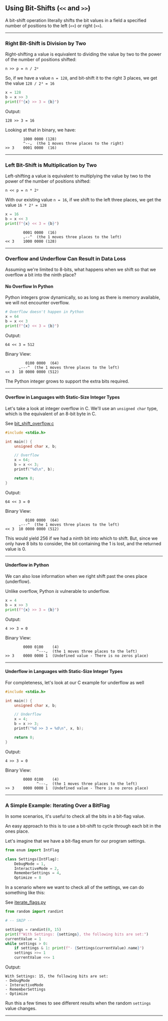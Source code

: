 ## Using Bit-Shifts (```<<``` and ```>>```)

A bit-shift operation literally shifts the bit values in a field a
specified number of positions to the left (```<<```) or right (```>>```).

---

### Right Bit-Shift is Division by Two

Right-shifting a value is equivalent to dividing the value by two to the 
power of the number of positions shifted:

```n >> p = n / 2ᵖ```

So, if we have a value ```n = 128```, and bit-shift it to the right 3 
places, we get the value ```128 / 2³ = 16```

```python
x = 128
b = x >> 3
print(f"{x} >> 3 = {b}")
```

Output:

```
128 >> 3 = 16
```

Looking at that in binary, we have:

```
        1000 0000 (128)
        ^--⌄  (the 1 moves three places to the right)
>> 3    0001 0000  (16)
```

---

### Left Bit-Shift is Multiplication by Two

Left-shifting a value is equivalent to multiplying the value by two to the 
power of the number of positions shifted:

```n << p = n * 2ᵖ```

With our existing value ```n = 16```, if we shift to the left three places, 
we get the value ```16 * 2³ = 128```

```python
x = 16
b = x << 3
print(f"{x} << 3 = {b}")
```

```
        0001 0000  (16)
        ⌄--^  (the 1 moves three places to the left)
<< 3    1000 0000 (128)
```

---

### Overflow and Underflow Can Result in Data Loss

Assuming we're limited to 8-bits, what happens when we shift so that we
overflow a bit into the ninth place?

#### No Overflow In Python

Python integers grow dynamically, so as long as there is memory available,
we will not encounter overflow.

```python
# Overflow doesn't happen in Python
x = 64
b = x << 3
print(f"{x} << 3 = {b}")
```

Output:

```
64 << 3 = 512
```

Binary View:

```
         0100 0000  (64)
      ⌄---^  (the 1 moves three places to the left)
<< 3  10 0000 0000 (512)
```

The Python integer grows to support the extra bits required.

---

#### Overflow in Languages with Static-Size Integer Types

Let's take a look at integer overflow in C. We'll use an `unsigned char` type,
which is the equivalent of an 8-bit byte in C.

See [bit_shift_overflow.c](./18_bit_shift_overflow.c)

```c
#include <stdio.h>

int main() {
    unsigned char x, b;

    // Overflow
    x = 64;
    b = x << 3;
    printf("%d\n", b);

    return 0;
}
```

Output:

```
64 << 3 = 0
```

Binary View:

```
         0100 0000  (64)
      ⌄---^  (the 1 moves three places to the left)
<< 3  10 0000 0000 (512)
```

This would yield 256 if we had a ninth bit into which to shift. But, since
we only have 8 bits to consider, the bit containing the 1 is lost, and the
returned value is 0.

---

#### Underflow in Python

We can also lose information when we right shift past the ones place 
(underflow).

Unlike overflow, Python *is* vulnerable to underflow.

```python
x = 4
b = x >> 3
print(f"{x} >> 3 = {b}")
```

Output:

```
4 >> 3 = 0
```

Binary View:

```
        0000 0100    (4)
              ^---⌄  (the 1 moves three places to the left)
>> 3    0000 0000 1  (Undefined value - There is no zeros place)
```

---

#### Underflow in Languages with Static-Size Integer Types

For completeness, let's look at our C example for underflow as well

```c
#include <stdio.h>

int main() {
    unsigned char x, b;

    // Underflow
    x = 4;
    b = x >> 3;
    printf("%d >> 3 = %d\n", x, b);

    return 0;
}
```

Output:

```
4 >> 3 = 0
```

Binary View:

```
        0000 0100    (4)
              ^---⌄  (the 1 moves three places to the left)
>> 3    0000 0000 1  (Undefined value - There is no zeros place)
```

---

### A Simple Example: Iterating Over a BitFlag

In some scenarios, it's useful to check all the bits in a bit-flag value.

An easy approach to this is to use a bit-shift to cycle through each bit in
the ones place.

Let's imagine that we have a bit-flag enum for our program settings.

```python
from enum import IntFlag

class Settings(IntFlag):
    DebugMode = 1,
    InteractiveMode = 2,
    RememberSettings = 4,
    Optimize = 8
```

In a scenario where we want to check all of the settings, we can do something
like this:

See [iterate_flags.py](./18_iterate_flags.py)

```python
from random import randint

# -- SNIP --

settings = randint(0, 15)
print(f"With Settings: {settings}, the following bits are set:")
currentValue = 1
while settings > 0:
    if settings & 1: print(f"- {Settings(currentValue).name}")
    settings >>= 1
    currentValue <<= 1
```

Output:

```
With Settings: 15, the following bits are set:
- DebugMode
- InteractiveMode
- RememberSettings
- Optimize
```

Run this a few times to see different results when the random `settings`
value changes.

---
